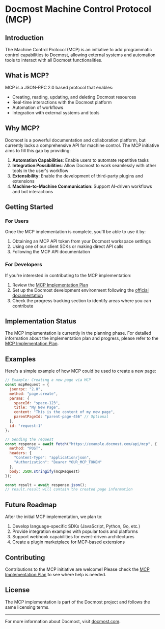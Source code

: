 # Docmost Machine Control Protocol (MCP)

## Introduction

The Machine Control Protocol (MCP) is an initiative to add programmatic control capabilities to Docmost, allowing external systems and automation tools to interact with all Docmost functionalities.

## What is MCP?

MCP is a JSON-RPC 2.0 based protocol that enables:

- Creating, reading, updating, and deleting Docmost resources
- Real-time interactions with the Docmost platform
- Automation of workflows
- Integration with external systems and tools

## Why MCP?

Docmost is a powerful documentation and collaboration platform, but currently lacks a comprehensive API for machine control. The MCP initiative aims to fill this gap by providing:

1. **Automation Capabilities**: Enable users to automate repetitive tasks
2. **Integration Possibilities**: Allow Docmost to work seamlessly with other tools in the user's workflow
3. **Extensibility**: Enable the development of third-party plugins and extensions
4. **Machine-to-Machine Communication**: Support AI-driven workflows and bot interactions

## Getting Started

### For Users

Once the MCP implementation is complete, you'll be able to use it by:

1. Obtaining an MCP API token from your Docmost workspace settings
2. Using one of our client SDKs or making direct API calls
3. Following the MCP API documentation

### For Developers

If you're interested in contributing to the MCP implementation:

1. Review the [MCP Implementation Plan](./mcp-implementation-plan.md)
2. Set up the Docmost development environment following the [official documentation](https://docmost.com/docs/self-hosting/development/)
3. Check the progress tracking section to identify areas where you can contribute

## Implementation Status

The MCP implementation is currently in the planning phase. For detailed information about the implementation plan and progress, please refer to the [MCP Implementation Plan](./mcp-implementation-plan.md).

## Examples

Here's a simple example of how MCP could be used to create a new page:

```javascript
// Example: Creating a new page via MCP
const mcpRequest = {
  jsonrpc: "2.0",
  method: "page.create",
  params: {
    spaceId: "space-123",
    title: "My New Page",
    content: "This is the content of my new page",
    parentPageId: "parent-page-456" // Optional
  },
  id: "request-1"
};

// Sending the request
const response = await fetch("https://example.docmost.com/api/mcp", {
  method: "POST",
  headers: {
    "Content-Type": "application/json",
    "Authorization": "Bearer YOUR_MCP_TOKEN"
  },
  body: JSON.stringify(mcpRequest)
});

const result = await response.json();
// result.result will contain the created page information
```

## Future Roadmap

After the initial MCP implementation, we plan to:

1. Develop language-specific SDKs (JavaScript, Python, Go, etc.)
2. Provide integration examples with popular tools and platforms
3. Support webhook capabilities for event-driven architectures
4. Create a plugin marketplace for MCP-based extensions

## Contributing

Contributions to the MCP initiative are welcome! Please check the [MCP Implementation Plan](./mcp-implementation-plan.md) to see where help is needed.

## License

The MCP implementation is part of the Docmost project and follows the same licensing terms.

---

For more information about Docmost, visit [docmost.com](https://docmost.com). 